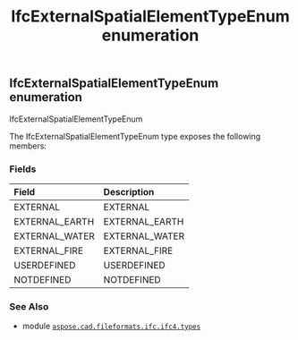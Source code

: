 ﻿---
title: IfcExternalSpatialElementTypeEnum enumeration
second_title: Aspose.CAD for Python via .NET API References
description: 
type: docs
weight: 2740
url: /aspose.cad.fileformats.ifc.ifc4.types/ifcexternalspatialelementtypeenum/
is_root: false
---

## IfcExternalSpatialElementTypeEnum enumeration

IfcExternalSpatialElementTypeEnum



The IfcExternalSpatialElementTypeEnum type exposes the following members:

### Fields
| Field | Description |
| :- | :- |
| EXTERNAL | EXTERNAL |
| EXTERNAL_EARTH | EXTERNAL_EARTH |
| EXTERNAL_WATER | EXTERNAL_WATER |
| EXTERNAL_FIRE | EXTERNAL_FIRE |
| USERDEFINED | USERDEFINED |
| NOTDEFINED | NOTDEFINED |



### See Also
* module [`aspose.cad.fileformats.ifc.ifc4.types`](..)
